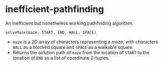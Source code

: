 # inefficient-pathfinding
An inefficient but nonetheless working pathfinding algorithm. 

`solveMaze(maze, START, END, WALL, SPACE)` 
- `maze` is a 2D array of characters representing a maze, with characters `WALL` as a blocked square and `SPACE` as a walkable square. 
- Returns the solution path of `maze` from the location of `START` to the location of `END` as a list of coordinate 2-tuples. 
